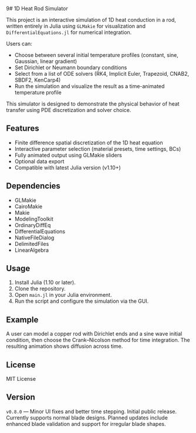 9# 1D Heat Rod Simulator

This project is an interactive simulation of 1D heat conduction in a rod, written entirely in Julia using `GLMakie` for visualization and `DifferentialEquations.jl` for numerical integration.

Users can:
- Choose between several initial temperature profiles (constant, sine, Gaussian, linear gradient)
- Set Dirichlet or Neumann boundary conditions
- Select from a list of ODE solvers (RK4, Implicit Euler, Trapezoid, CNAB2, SBDF2, KenCarp4)
- Run the simulation and visualize the result as a time-animated temperature profile

This simulator is designed to demonstrate the physical behavior of heat transfer using PDE discretization and solver choice.

## Features
- Finite difference spatial discretization of the 1D heat equation
- Interactive parameter selection (material presets, time settings, BCs)
- Fully animated output using GLMakie sliders
- Optional data export
- Compatible with latest Julia version (v1.10+)

## Dependencies
- GLMakie
- CairoMakie
- Makie
- ModelingToolkit
- OrdinaryDiffEq
- DifferentialEquations
- NativeFileDialog
- DelimitedFiles
- LinearAlgebra

## Usage
1. Install Julia (1.10 or later).
2. Clone the repository.
3. Open `main.jl` in your Julia environment.
4. Run the script and configure the simulation via the GUI.

## Example
A user can model a copper rod with Dirichlet ends and a sine wave initial condition, then choose the Crank–Nicolson method for time integration. The resulting animation shows diffusion across time.

## License
MIT License

## Version
`v0.8.0` — Minor UI fixes and better time stepping. Initial public release.
Currently supports normal blade designs. Planned updates include enhanced blade validation and support for irregular blade shapes. 
